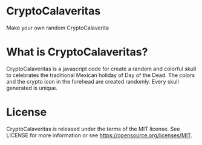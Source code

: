 # CryptoCalaveritas
Make your own random CryptoCalaverita

# What is CryptoCalaveritas?
CryptoCalaveritas is a javascript code for create a random and colorful skull to celebrates the traditional Mexican holiday of Day of the Dead. The colors and the crypto icon in the forehead are created randomly. Every skull generated is unique.

# License
CryptoCalaveritas is released under the terms of the MIT license. See LICENSE for more information or see https://opensource.org/licenses/MIT.
